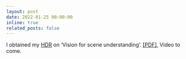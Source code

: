 ```yaml
---
layout: post
date: 2022-01-25 00:00:00
inline: true
related_posts: false
---
```


I obtained my <a href="https://fr.wikipedia.org/wiki/Habilitation_%C3%A0_diriger_des_recherches" rel="noopener" target="_blank">HDR</a> on ‘Vision for scene understanding’. <a href="https://hal.inria.fr/tel-03969456" rel="noopener" target="_blank">[PDF]</a>, Video to come.
